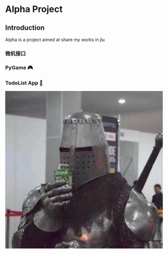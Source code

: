 # Alpha Project

## Introduction
Alpha is a project aimed at share my works in jlu

### 微机接口

### PyGame 🎮

### TodoList App 📅

![testPhoto](img/photo1.jpg)
